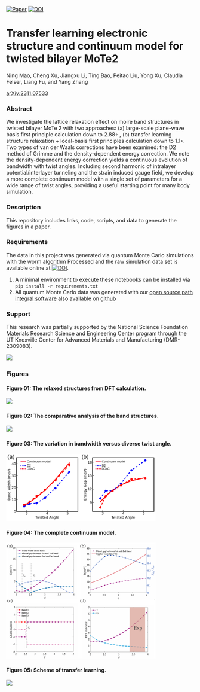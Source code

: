 [![Paper](https://img.shields.io/badge/paper-arXiv%3AXXXX.YYYYY-B31B1B.svg)](https://arxiv.org/abs/XXXX.YYYYY)
[![DOI](https://zenodo.org/badge/DOI/10.5281/zenodo.XXXXXXX.svg)](https://zenodo.org/badge/latestdoi/XXXXYYYYY)

# Transfer learning electronic structure and continuum model for twisted bilayer MoTe2

Ning Mao, Cheng Xu, Jiangxu Li, Ting Bao, Peitao Liu, Yong Xu, Claudia Felser, Liang Fu, and Yang Zhang

[arXiv:2311.07533](https://arxiv.org/abs/2311.07533)

### Abstract
We investigate the lattice relaxation effect on moire band structures in twisted bilayer MoTe 2 with two approaches: (a) large-scale plane-wave basis first principle calculation down to 2.88◦ , (b) transfer learning structure relaxation + local-basis first principles calculation down to 1.1◦. Two types of van der Waals corrections have been examined: the D2 method of Grimme and the density-dependent energy correction. We note the density-dependent energy correction yields a continuous evolution of bandwidth with twist angles. Including second harmonic of intralayer potential/interlayer tunneling and the strain induced gauge field, we develop a more complete continuum model with a single set of parameters for a wide range of twist angles, providing a useful starting point for many body simulation.

### Description
This repository includes links, code, scripts, and data to generate the figures in a paper.

### Requirements
The data in this project was generated via quantum Monte Carlo simulations with the worm algorithm
Processed and the raw simulation data set is available online at [![DOI](https://zenodo.org/badge/DOI/10.5281/zenodo.10137837.svg)](https://doi.org/10.5281/zenodo.10137837).

1. A minimal environment to execute these notebooks can be installed via `pip install -r requirements.txt`
2. All quantum Monte Carlo data was generated with our [open source path integral software](https://code.delmaestro.org) also available on [github](https://github.com/delmaestrogroup/pimc)

### Support
This research was partially supported by the National Science Foundation Materials Research Science and Engineering Center program through the UT Knoxville Center for Advanced Materials and Manufacturing (DMR-2309083). 

<img width="400px" src="https://new.nsf.gov/themes/custom/nsf_theme/components/images/logo/logo-desktop.svg">


### Figures

#### Figure 01: The relaxed structures from DFT calculation.
<img src="https://github.com/maon-del/transfer-learning/blob/main/figures/fig1-2.pdf" width="400px">

#### Figure 02: The comparative analysis of the band structures.
<img src="https://github.com/maon-del/transfer-learning/blob/main/figures/Fig2_model.pdf" width="400px">

#### Figure 03: The variation in bandwidth versus diverse twist angle.
<img src="https://github.com/maon-del/transfer-learning/blob/main/figures/Fig3_bandwidth.pdf" width="400px">

#### Figure 04: The complete continuum model.
<img src="https://github.com/maon-del/transfer-learning/blob/main/figures/Fig4.pdf" width="400px">

#### Figure 05: Scheme of transfer learning.
<img src="https://github.com/maon-del/transfer-learning/blob/main/figures/Fig5_transfer_learning.pdf" width="400px">
